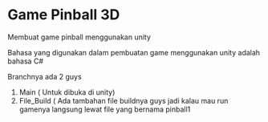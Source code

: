 # Game Pinball 3D
 Membuat game pinball menggunakan unity

Bahasa yang digunakan dalam pembuatan game menggunakan unity adalah bahasa C# 

Branchnya ada 2 guys
1. Main ( Untuk dibuka di unity)
2. File_Build ( Ada tambahan file buildnya guys jadi kalau mau run gamenya langsung lewat file yang bernama pinball1

